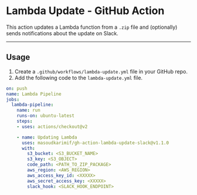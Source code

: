 # Lambda Update - GitHub Action

This action updates a Lambda function from a `.zip` file and (optionally) sends notifications about the update on Slack.

---

## Usage
1. Create a `.github/workflows/lambda-update.yml` file in your GitHub repo.
2. Add the following code to the `lambda-update.yml` file.
```yml
on: push
name: Lambda Pipeline
jobs:
  lambda-pipeline:
    name: run
    runs-on: ubuntu-latest
    steps:
    - uses: actions/checkout@v2

    - name: Updating Lambda
      uses: masoudkarimif/gh-action-lambda-update-slack@v1.1.0
      with:
        s3_bucket: <S3_BUCKET_NAME>
        s3_key: <S3_OBJECT>
        code_path: <PATH_TO_ZIP_PACKAGE>
        aws_region: <AWS_REGION>
        aws_access_key_id: <XXXXX>
        aws_secret_access_key: <XXXXX>
        slack_hook: <SLACK_HOOK_ENDPOINT>
